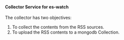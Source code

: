 #### Collector Service for es-watch
The collector has two objectives:
1. To collect the contents from the RSS sources.
2. To upload the RSS contents to a mongodb Collection.
